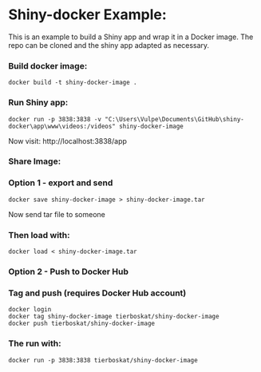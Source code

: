 # Shiny-docker Example:

This is an example to build a Shiny app and wrap it in a Docker image.
The repo can be cloned and the shiny app adapted as necessary.

### Build docker image:
```{bash}
docker build -t shiny-docker-image .
```

### Run Shiny app:
```{bash}
docker run -p 3838:3838 -v "C:\Users\Vulpe\Documents\GitHub\shiny-docker\app\www\videos:/videos" shiny-docker-image
```
Now visit: http://localhost:3838/app


### Share Image:

### Option 1 - export and send
```{bash}
docker save shiny-docker-image > shiny-docker-image.tar
```
Now send tar file to someone

### Then load with:
```{bash}
docker load < shiny-docker-image.tar
```

### Option 2 - Push to Docker Hub
### Tag and push (requires Docker Hub account)
```{bash}
docker login
docker tag shiny-docker-image tierboskat/shiny-docker-image
docker push tierboskat/shiny-docker-image
```

### The run with:
```{bash}
docker run -p 3838:3838 tierboskat/shiny-docker-image
```
